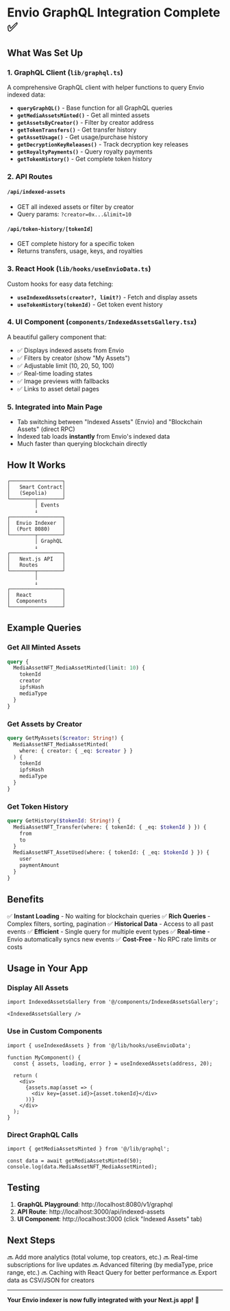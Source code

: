 # Envio GraphQL Integration Complete ✅

## What Was Set Up

### 1. GraphQL Client (`lib/graphql.ts`)
A comprehensive GraphQL client with helper functions to query Envio indexed data:

- **`queryGraphQL()`** - Base function for all GraphQL queries
- **`getMediaAssetsMinted()`** - Get all minted assets
- **`getAssetsByCreator()`** - Filter by creator address
- **`getTokenTransfers()`** - Get transfer history
- **`getAssetUsage()`** - Get usage/purchase history
- **`getDecryptionKeyReleases()`** - Track decryption key releases
- **`getRoyaltyPayments()`** - Query royalty payments
- **`getTokenHistory()`** - Get complete token history

### 2. API Routes
#### `/api/indexed-assets`
- GET all indexed assets or filter by creator
- Query params: `?creator=0x...&limit=10`

#### `/api/token-history/[tokenId]`
- GET complete history for a specific token
- Returns transfers, usage, keys, and royalties

### 3. React Hook (`lib/hooks/useEnvioData.ts`)
Custom hooks for easy data fetching:
- **`useIndexedAssets(creator?, limit?)`** - Fetch and display assets
- **`useTokenHistory(tokenId)`** - Get token event history

### 4. UI Component (`components/IndexedAssetsGallery.tsx`)
A beautiful gallery component that:
- ✅ Displays indexed assets from Envio
- ✅ Filters by creator (show "My Assets")
- ✅ Adjustable limit (10, 20, 50, 100)
- ✅ Real-time loading states
- ✅ Image previews with fallbacks
- ✅ Links to asset detail pages

### 5. Integrated into Main Page
- Tab switching between "Indexed Assets" (Envio) and "Blockchain Assets" (direct RPC)
- Indexed tab loads **instantly** from Envio's indexed data
- Much faster than querying blockchain directly

## How It Works

```
┌─────────────────┐
│   Smart Contract│
│   (Sepolia)     │
└────────┬────────┘
         │ Events
         ↓
┌─────────────────┐
│  Envio Indexer  │
│  (Port 8080)    │
└────────┬────────┘
         │ GraphQL
         ↓
┌─────────────────┐
│   Next.js API   │
│   Routes        │
└────────┬────────┘
         │
         ↓
┌─────────────────┐
│  React          │
│  Components     │
└─────────────────┘
```

## Example Queries

### Get All Minted Assets
```graphql
query {
  MediaAssetNFT_MediaAssetMinted(limit: 10) {
    tokenId
    creator
    ipfsHash
    mediaType
  }
}
```

### Get Assets by Creator
```graphql
query GetMyAssets($creator: String!) {
  MediaAssetNFT_MediaAssetMinted(
    where: { creator: { _eq: $creator } }
  ) {
    tokenId
    ipfsHash
    mediaType
  }
}
```

### Get Token History
```graphql
query GetHistory($tokenId: String!) {
  MediaAssetNFT_Transfer(where: { tokenId: { _eq: $tokenId } }) {
    from
    to
  }
  MediaAssetNFT_AssetUsed(where: { tokenId: { _eq: $tokenId } }) {
    user
    paymentAmount
  }
}
```

## Benefits

✅ **Instant Loading** - No waiting for blockchain queries
✅ **Rich Queries** - Complex filters, sorting, pagination
✅ **Historical Data** - Access to all past events
✅ **Efficient** - Single query for multiple event types
✅ **Real-time** - Envio automatically syncs new events
✅ **Cost-Free** - No RPC rate limits or costs

## Usage in Your App

### Display All Assets
```tsx
import IndexedAssetsGallery from '@/components/IndexedAssetsGallery';

<IndexedAssetsGallery />
```

### Use in Custom Components
```tsx
import { useIndexedAssets } from '@/lib/hooks/useEnvioData';

function MyComponent() {
  const { assets, loading, error } = useIndexedAssets(address, 20);
  
  return (
    <div>
      {assets.map(asset => (
        <div key={asset.id}>{asset.tokenId}</div>
      ))}
    </div>
  );
}
```

### Direct GraphQL Calls
```tsx
import { getMediaAssetsMinted } from '@/lib/graphql';

const data = await getMediaAssetsMinted(50);
console.log(data.MediaAssetNFT_MediaAssetMinted);
```

## Testing

1. **GraphQL Playground**: http://localhost:8080/v1/graphql
2. **API Route**: http://localhost:3000/api/indexed-assets
3. **UI Component**: http://localhost:3000 (click "Indexed Assets" tab)

## Next Steps

🔜 Add more analytics (total volume, top creators, etc.)
🔜 Real-time subscriptions for live updates
🔜 Advanced filtering (by mediaType, price range, etc.)
🔜 Caching with React Query for better performance
🔜 Export data as CSV/JSON for creators

---

**Your Envio indexer is now fully integrated with your Next.js app!** 🎉
